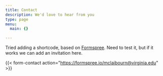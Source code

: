 ```yaml
---
title: Contact
description: We'd love to hear from you
type: page
menu:
  main: {}

---
```



Tried adding a shortcode, based on [Formspree](https://formspree.io/). Need to test it, but if it works we can add an invitation here.


{{< form-contact action="https://formspree.io/mclaibourn@virginia.edu"  >}}
